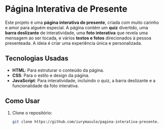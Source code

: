 # Página Interativa de Presente

Este projeto é uma **página interativa de presente**, criada com muito carinho e amor para alguém especial. A página contém um **quiz** divertido, uma **barra deslizante** de interatividade, uma **foto interativa** que revela uma mensagem ao ser tocada, e vários **textos e fotos** direcionados à pessoa presenteada. A ideia é criar uma experiência única e personalizada.

## Tecnologias Usadas
- **HTML**: Para estruturar o conteúdo da página.
- **CSS**: Para o estilo e design da página.
- **JavaScript**: Para interatividade, incluindo o quiz, a barra deslizante e a funcionalidade da foto interativa.

## Como Usar

1. Clone o repositório:
   ```bash
   git clone https://github.com/iurymasulo/pagina-interativa-presente.git
